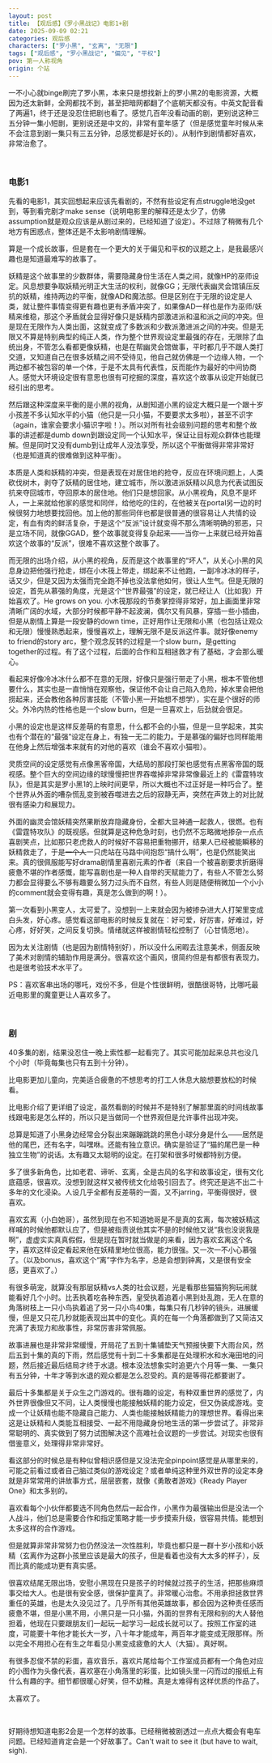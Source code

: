 ```yaml
---
layout: post
title: 【观后感】《罗小黑战记》电影1+剧
date: 2025-09-09 02:21
categories: 观后感
characters: ["罗小黑", "玄离", "无限"]
tags: ["观后感", "罗小黑战记", "偏见", "平权"]
pov: 第一人称视角
origin: 个站
---
```


一不小心就binge刷完了罗小黑，本来只是想找新上的罗小黑2的电影资源，大概因为还太新鲜，全网都找不到，甚至把暗网都翻了个底朝天都没有。中英文配音看了两遍1，终于还是没忍住把剧也看了。感觉几百年没看动画的剧，更别说这种三五分钟一集小短剧，更别说还是中文的，非常有童年感了（但是感觉童年时候从来不会注意到剧一集只有三五分钟，总感觉都是好长的）。从制作到剧情都好喜欢，非常治愈了。

<br>

### 电影1

先看的电影1，其实回想起来应该先看剧的，不然有些设定有点struggle地没get到，等到看完剧才make sense（说明电影里的解释还是太少了，仿佛assumption就是观众应该是从剧过来的，已经知道了设定）。不过除了稍微有几个地方有困惑点，整体还是不太影响剧情理解。

算是一个成长故事，但是套在一个更大的关于偏见和平权的议题之上，是我最感兴趣也是知道最难写的故事了。

妖精是这个故事里的少数群体，需要隐藏身份生活在人类之间，就像HP的巫师设定。风息想要争取妖精光明正大生活的权利，就像GG；无限代表幽灵会馆镇压反抗的妖精，维持两边的平衡，就像AD和魔法部。但是区别在于无限的设定是人类，就让整件事情变得更有趣也更有矛盾冲突了，如果像AD一样也是作为巫师/妖精来维稳，那这个矛盾就会显得好像只是妖精内部激进派和温和派之间的冲突。但是现在无限作为人类出面，这就变成了多数派和少数派激进派之间的冲突。但是无限又不算是特别典型的纯正人类，作为整个世界观设定里最强的存在，无限除了血统出身，不管怎么看都更像妖精，也是在帮幽灵会馆做事，平时都几乎不跟人类打交道，又知道自己在很多妖精之间不受待见，他自己就仿佛是一个边缘人物，一个两边都不被包容的单一个体，于是不太具有代表性，反而能作为最好的中间协商人。感觉大环境设定很有意思也很有可挖掘的深度，喜欢这个故事从设定开始就已经引出的思考。

然后跟这种深度来平衡的是小黑的视角，从剧知道小黑的设定大概只是一个跟十岁小孩差不多认知水平的小猫（他只是一只小猫，不要要求太多啦），甚至不识字（again，谁家会要求小猫识字啦！）。所以对所有社会级别问题的思考和整个故事的讲述都是dumb down到跟设定同一个认知水平，保证让目标观众群体也能理解。但是同时又没有dumb到让成年人没法享受，所以这个平衡做得非常非常好（也是知道真的很难做到这种平衡）。

本质是人类和妖精的冲突，但是表现在对居住地的抢夺，反应在环境问题上，人类砍伐树木，剥夺了妖精的居住地，建立城市，所以激进派妖精以风息为代表试图反抗来夺回城市，夺回原本的居住地。他们只是想回家。从小黑视角，风息不是坏人，一上来就给他家的感觉和同伴，给他吃的住的，在他被关在portal另一边的时候很努力地想要找回他。加上他的那些同伴也都是很普通的很容易让人共情的设定，有血有肉的鲜活复杂，于是这个“反派”设计就变得不那么清晰明确的邪恶，只是立场不同，就像GGAD，整个故事就变得复杂起来——当你一上来就已经开始喜欢这个故事的“反派”，很难不喜欢这整个故事了。

而无限的出场介绍，从小黑的视角，反而是这个故事里的“坏人”，从关心小黑的风息身边把他强行抢走，绑在小木筏上带走，绑起来不让他跑，一副冷冰冰的样子，话又少，但是又因为太强而完全跑不掉也没法拿他如何，很让人生气。但是无限的设定，首先从慕强的角度，光是这个“世界最强”的设定，就已经让人（比如我）开始喜欢了。He grows on you. 小木筏那段的节奏掌控得非常好，加上画面里非常清晰广阔的水域，大部分时候都平静不起波澜，偶尔又有风暴，穿插一些小插曲，但是从剧情上算是一段安静的down time，正好用作让无限和小黑（也包括让观众和无限）慢慢熟悉起来，慢慢喜欢上，理解无限不是反派这件事。就好像enemy to friend的story arc，整个观念反转的过程是一个slow burn，是getting together的过程。有了这个过程，后面的合作和互相拯救才有了基础，才会那么暖心。

看起来好像冷冰冰什么都不在意的无限，好像只是强行带走了小黑，根本不管他想要什么，其实也是一直悄悄在观察他，保证他不会让自己陷入危险，掉水里会把他捞起来，还会教他各种厉害技能（不管小黑一开始想不想学），实在是个很好的师父。外冷内热的性格也是一个slow burn，但是一旦喜欢上，后劲就会很足。

小黑的设定也是这样反差萌的有意思，什么都不会的小猫，但是一旦学起来，其实也有个潜在的“最强”设定在身上，有独一无二的能力。于是慕强的偏好也同样能用在他身上然后增强本来就有的对他的喜欢（谁会不喜欢小猫啦）。

灵质空间的设定感觉有点像黑客帝国，大结局的那段打架也感觉有点黑客帝国的既视感。整个巨大的空间边缘的球慢慢把世界吞噬掉非常非常像最近上的《雷霆特攻队》，但是其实是罗小黑1的上映时间更早，所以大概也不过正好是一种巧合了。整个世界从外面的嘈杂慌乱变到被吞噬进去之后的寂静无声，突然在声效上的对比就很有感染力和展现力。

外面的幽灵会馆妖精突然果断放弃隐藏身份，全都大显神通一起救人，很燃。也有《雷霆特攻队》的既视感。但就算是这种危急时刻，也仍然不忘略微地掺杂一点点喜剧笑点，比如那只老虎救人的时候好不容易把重物挪开，结果人已经被能瞬移的妖精救走了，于是~~一个人~~一只虎站在马路中间抱怨“搞什么啊”，也是仍然能笑出来。真的很佩服能写好drama剧情里喜剧元素的作者（来自一个被喜剧要求折磨得疲惫不堪的作者感慨，能写喜剧也是一种人自带的天赋能力了，有些人不管怎么努力都会显得要么不够有趣要么努力过头而不自然，有些人则是随便稍微加一个小小的comment就会变得有趣，真是怎么做到的啊！）。

第一次看到小黑变人，太可爱了。没想到一上来就会因为被掺杂进大人打架里变成白头发，好心疼。感觉看这部电影的时候反复就在：好可爱，好厉害，好难过，好心疼，好好笑，之间反复切换。情绪就这样被剧情轻松控制了（心甘情愿地）。

因为太关注剧情（也是因为剧情特别好），所以没什么闲暇去注意美术，侧面反映了美术对剧情的辅助作用是满分。很喜欢这个画风，很简约但是有都很有表现力。也是很考验技术水平了。

PS：喜欢客串出场的哪吒，戏份不多，但是个性很鲜明，很酷很哥特，比哪吒最近电影里的魔童更让人喜欢多了。

<br>

### 剧

40多集的剧，结果没忍住一晚上索性都一起看完了。其实可能加起来总共也没几个小时（毕竟每集也只有五到十分钟）。

比电影更加儿童向，完美适合疲惫的不想思考的打工人休息大脑想要放松的时候看。

比电影介绍了更详细了设定，虽然看剧的时候并不是特别了解那里面的时间线故事线跟电影是怎么样的，所以只是当做同一个世界观但是允许事件出现冲突。

总算是知道了小黑身边经常会分裂出来蹦蹦跳跳的黑色小球分身是什么——居然是他的尾巴，还有名字，叫嘿咻。还能有独立意识。确实是验证了“猫的尾巴是一种独立生物”的说话。太有趣又太聪明的设定。在打架和很多时候都特别方便。

多了很多新角色，比如老君、谛听、玄离，全是古风的名字和故事设定，很有文化底蕴感，很喜欢。没想到就这样又被传统文化给吸引回去了。终究还是逃不出二十多年的文化浸染。人设几乎全都有反差萌的一面，又不jarring，平衡得很好，很喜欢。

喜欢玄离（小白她哥），虽然到现在也不知道她哥是不是真的玄离，每次被妖精这样喊的时候他都默认应了，但是被指责说他其实不是的时候他又说“我也没说我是啊”，虚虚实实真真假假，但是现在暂时就当做是的来看，因为喜欢玄离这个名字，喜欢这样设定看起来他在妖精里地位很高，能力很强。又一次一不小心慕强了。（以及bonus，喜欢这个“离”字作为名字，总是会想到钟离，又是很有安全感，更喜欢了。）

有很多萌宠，就算没有那层妖精vs人类的社会议题，光是看那些猫猫狗狗玩闹就能看好几个小时。比丢执着吃各种东西，皇受执着追着小黑到处乱跑，无人在意的角落树枝上一只小鸟执着追了另一只小鸟40集，每集只有几秒钟的镜头，进展缓慢，但是又只花几秒就能表现出其中的变化。真的在每一个角落都做到了又简洁又充满了表现力和故事性，非常厉害非常佩服。

故事进展也是非常非常缓慢，开局花了五到十集铺垫天气预报快要下大雨台风，然后五到十集的真的下雨，然后感觉有十到二十多集都是在处理积水和水淹田地的问题，然后接近最后结局才终于水退。根本没法想象实时追更六个月等一集、一集只有五分钟，十年才等到水退的观众都是怎么忍受的。真的是等得花都要谢了。

最后十多集都是关于众生之门游戏的。很有趣的设定，有种双重世界的感觉了，内外世界很像但又不同，让人类慢慢也能接触妖精的能力设定，但又伪装成游戏。变成一个让妖精也能不隐藏自己能力、人类也能接触妖精能力的理想世界。看得出来这是让妖精和人类能互相接受、一起不用隐藏身份地生活的第一步尝试了。非常非常聪明的、真实做到了努力试图解决这个高难社会议题的一步尝试。对现实也很有借鉴意义，处理得非常非常好。

看这部分的时候总是有种似曾相识感但是又没法完全pinpoint感觉是从哪里来的，可能之前看过或者自己脑过类似的游戏设定？或者单纯这种里外双世界的设定本身就是非常常用的讲故事方式，层层嵌套，就像《勇敢者游戏》《Ready Player One》和太多别的。

喜欢看每个小伙伴都要选不同角色然后一起合作，小黑作为最强输出但是没法一个人战斗，他们总是需要合作和指定策略才能一步步摸索升级，很容易共情。能想到太多这样的合作游戏。

但是就算非常非常努力也仍然没法一次性胜利，毕竟也都只是一群十岁小孩和小妖精（玄离作为这群小孩里应该是最大的孩子，但是看着也没有大太多的样子），反而比真的能成功更有真实感。

很喜欢结尾无限出场，安慰小黑现在只是孩子的时候就过孩子的生活，把那些麻烦事交给大人。也是很有安全感，很保护童真了。非常暖心治愈。不用承担拯救世界重任的英雄，也是太久没见过了。几乎所有其他英雄故事，都会因为这种责任感而疲惫不堪，但是小黑不用，小黑只是一只小猫，外面的世界有无限和别的大人替他担着，他现在只要跟朋友们一起玩一起学习一起成长就可以了。按照工作室的进度，可能要十年他才能长大一岁，八十年才能成年，两百年才能变成无限那样。所以完全不用担心在有生之年看见小黑变成疲惫的大人（大猫）。真好啊。

有很多忍俊不禁的彩蛋，喜欢音乐，喜欢片尾给每个工作室成员都有一个角色对应的小图作为头像代表，喜欢塞在小角落里的彩蛋，比如镜头里一闪而过的报纸上有什么有趣的字。细节都很暖心好笑，但不幼稚。真是太难得有这样优质的作品了。

太喜欢了。

<br>

好期待想知道电影2会是一个怎样的故事。已经稍微被剧透过一点点大概会有电车问题。已经知道肯定会是一个好故事了。Can't wait to see it (but have to wait, sigh).
